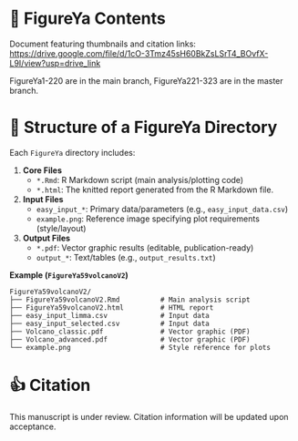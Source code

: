 # :book: FigureYa Contents
Document featuring thumbnails and citation links:
https://drive.google.com/file/d/1cO-3Tmz45sH60BkZsLSrT4_BOvfX-L9I/view?usp=drive_link

FigureYa1-220 are in the main branch, FigureYa221-323 are in the master branch.

# :file_folder: Structure of a FigureYa Directory
Each `FigureYa` directory includes:
1. **Core Files**
   - `*.Rmd`: R Markdown script (main analysis/plotting code)  
   - `*.html`: The knitted report generated from the R Markdown file.  
2. **Input Files**  
   - `easy_input_*`: Primary data/parameters (e.g., `easy_input_data.csv`)  
   - `example.png`: Reference image specifying plot requirements (style/layout)  
3. **Output Files**  
   - `*.pdf`: Vector graphic results (editable, publication-ready)  
   - `output_*`: Text/tables (e.g., `output_results.txt`)  

**Example (`FigureYa59volcanoV2`)**  
```plaintext
FigureYa59volcanoV2/
├── FigureYa59volcanoV2.Rmd          # Main analysis script
├── FigureYa59volcanoV2.html         # HTML report
├── easy_input_limma.csv             # Input data
├── easy_input_selected.csv          # Input data
├── Volcano_classic.pdf              # Vector graphic (PDF)
├── Volcano_advanced.pdf             # Vector graphic (PDF)
└── example.png                      # Style reference for plots
```  

# :+1: Citation
This manuscript is under review. Citation information will be updated upon acceptance.
